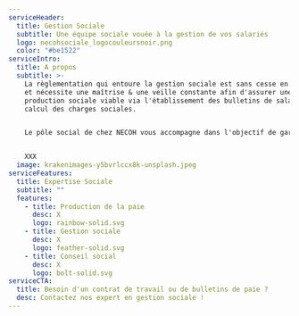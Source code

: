 ```yaml
---
serviceHeader:
  title: Gestion Sociale
  subtitle: Une équipe sociale vouée à la gestion de vos salariés
  logo: necohsociale_logocouleursnoir.png
  color: "#be1522"
serviceIntro:
  title: A propos
  subtitle: >-
    La règlementation qui entoure la gestion sociale est sans cesse en évolution
    et nécessite une maîtrise & une veille constante afin d'assurer une
    production sociale viable via l'établissement des bulletins de salaire et le
    calcul des charges sociales.


    Le pôle social de chez NECOH vous accompagne dans l'objectif de garantir et optimiser la gestion de votre personnel. Nous vous apportons et mettons à disposition notre expertise en matière de production sociale et de conseil en ressources humaines.


    XXX
  image: krakenimages-y5bvrlccx8k-unsplash.jpeg
serviceFeatures:
  title: Expertise Sociale
  subtitle: ""
  features:
    - title: Production de la paie
      desc: X
      logo: rainbow-solid.svg
    - title: Gestion sociale
      desc: X
      logo: feather-solid.svg
    - title: Conseil social
      desc: X
      logo: bolt-solid.svg
serviceCTA:
  title: Besoin d'un contrat de travail ou de bulletins de paie ?
  desc: Contactez nos expert en gestion sociale !
---
```

